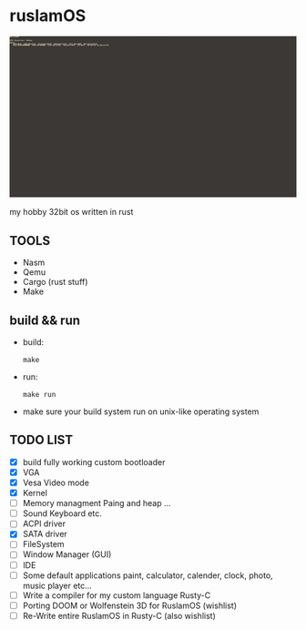 # ruslamOS
![logo](image/exception.png)

my hobby 32bit os written in rust

## TOOLS

* Nasm
* Qemu
* Cargo (rust stuff)
* Make


## build && run

* build:

  ```
  make
  ```

* run:

  ```
  make run
  ```
 
* make sure your build system run on unix-like operating system


## TODO LIST

- [x] build fully working custom bootloader 
- [x] VGA
- [x] Vesa Video mode
- [x] Kernel
- [ ] Memory managment Paing and heap ...
- [ ] Sound Keyboard etc.
- [ ] ACPI driver 
- [x] SATA driver
- [ ] FileSystem
- [ ] Window Manager (GUI)
- [ ] IDE 
- [ ] Some default applications paint, calculator, calender, clock, photo, music player etc...
- [ ] Write a compiler for my custom language Rusty-C
- [ ] Porting DOOM or Wolfenstein 3D for RuslamOS (wishlist)
- [ ] Re-Write entire RuslamOS in Rusty-C (also wishlist)
